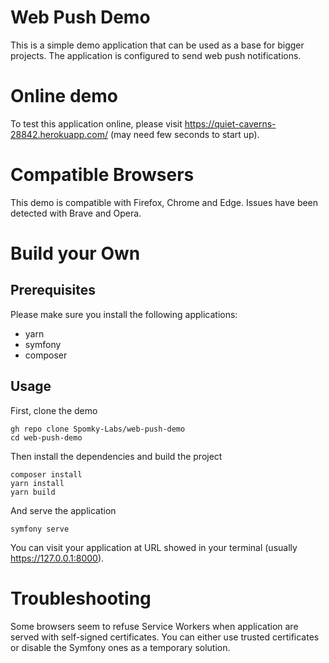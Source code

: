 # Web Push Demo

This is a simple demo application that can be used as a base for bigger projects.
The application is configured to send web push notifications.

# Online demo

To test this application online, please visit https://quiet-caverns-28842.herokuapp.com/ (may need few seconds to start up).

# Compatible Browsers

This demo is compatible with Firefox, Chrome and Edge.
Issues have been detected with Brave and Opera.

# Build your Own

## Prerequisites

Please make sure you install the following applications:

* yarn
* symfony
* composer

## Usage

First, clone the demo

```shell
gh repo clone Spomky-Labs/web-push-demo
cd web-push-demo
```

Then install the dependencies and build the project

```shell
composer install
yarn install
yarn build
```

And serve the application

```shell
symfony serve
```

You can visit your application at URL showed in your terminal (usually https://127.0.0.1:8000).

# Troubleshooting

Some browsers seem to refuse Service Workers when application are served with self-signed certificates.
You can either use trusted certificates or disable the Symfony ones as a temporary solution.
